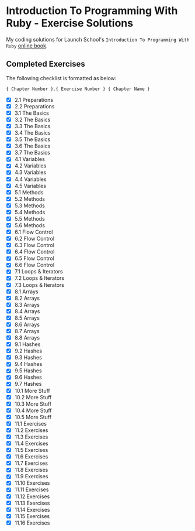 # Introduction To Programming With Ruby - Exercise Solutions

My coding solutions for Launch School's `Introduction To Programming With Ruby` [online book](https://launchschool.com/books/ruby/).

## Completed Exercises

The following checklist is formatted as below:

```
{ Chapter Number }.{ Exercise Number } { Chapter Name }
```

- [x] 2.1 Preparations
- [x] 2.2 Preparations
- [x] 3.1 The Basics
- [x] 3.2 The Basics
- [x] 3.3 The Basics
- [x] 3.4 The Basics
- [x] 3.5 The Basics
- [x] 3.6 The Basics
- [x] 3.7 The Basics
- [x] 4.1 Variables
- [x] 4.2 Variables
- [x] 4.3 Variables
- [x] 4.4 Variables
- [x] 4.5 Variables
- [x] 5.1 Methods
- [x] 5.2 Methods
- [x] 5.3 Methods
- [x] 5.4 Methods
- [x] 5.5 Methods
- [x] 5.6 Methods
- [x] 6.1 Flow Control
- [x] 6.2 Flow Control
- [x] 6.3 Flow Control
- [x] 6.4 Flow Control
- [x] 6.5 Flow Control
- [x] 6.6 Flow Control
- [x] 7.1 Loops & Iterators
- [x] 7.2 Loops & Iterators
- [x] 7.3 Loops & Iterators
- [x] 8.1 Arrays
- [x] 8.2 Arrays
- [x] 8.3 Arrays
- [x] 8.4 Arrays
- [x] 8.5 Arrays
- [x] 8.6 Arrays
- [x] 8.7 Arrays
- [x] 8.8 Arrays
- [x] 9.1 Hashes
- [x] 9.2 Hashes
- [x] 9.3 Hashes
- [x] 9.4 Hashes
- [x] 9.5 Hashes
- [x] 9.6 Hashes
- [x] 9.7 Hashes
- [x] 10.1 More Stuff
- [x] 10.2 More Stuff
- [x] 10.3 More Stuff
- [x] 10.4 More Stuff
- [x] 10.5 More Stuff
- [x] 11.1 Exercises
- [x] 11.2 Exercises
- [x] 11.3 Exercises
- [x] 11.4 Exercises
- [x] 11.5 Exercises
- [x] 11.6 Exercises
- [x] 11.7 Exercises
- [x] 11.8 Exercises
- [x] 11.9 Exercises
- [x] 11.10 Exercises
- [x] 11.11 Exercises
- [x] 11.12 Exercises
- [x] 11.13 Exercises
- [x] 11.14 Exercises
- [x] 11.15 Exercises
- [x] 11.16 Exercises
